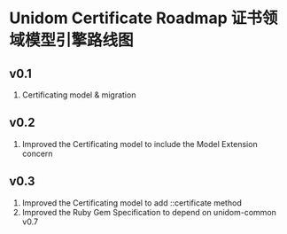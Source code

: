 # Unidom Certificate Roadmap 证书领域模型引擎路线图

## v0.1
1. Certificating model & migration

## v0.2
1. Improved the Certificating model to include the Model Extension concern

## v0.3
1. Improved the Certificating model to add ::certificate method
2. Improved the Ruby Gem Specification to depend on unidom-common v0.7
